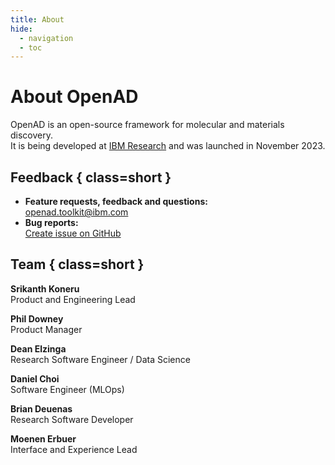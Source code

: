 ```yaml
---
title: About
hide:
  - navigation
  - toc
---
```


# About OpenAD

OpenAD is an open-source framework for molecular and materials discovery.<br>
It is being developed at [IBM Research](https://research.ibm.com) and was launched in November 2023.

## Feedback { class=short }

- **Feature requests, feedback and questions:**<br>
  [openad.toolkit@ibm.com](mailto:openad.toolkit@ibm.com)
- **Bug reports:**<br>
  [Create issue on GitHub](https://github.com/acceleratedscience/open-ad-toolkit/issues)

## Team { class=short }

**Srikanth Koneru**<br>
Product and Engineering Lead

**Phil Downey**<br>
Product Manager

**Dean Elzinga**<br>
Research Software Engineer / Data Science

**Daniel Choi**<br>
Software Engineer (MLOps)

**Brian Deuenas**<br>
Research Software Developer

**Moenen Erbuer**<br>
Interface and Experience Lead
